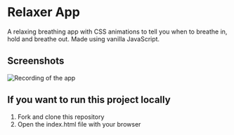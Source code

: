 # Relaxer App
A relaxing breathing app with CSS animations to tell you when to breathe in, hold and breathe out. Made using vanilla JavaScript.

## Screenshots
![Recording of the app](https://github.com/jatanassian/relaxer-app-js/blob/master/images/app-recording.gif?raw=true)

## If you want to run this project locally
1. Fork and clone this repository
2. Open the index.html file with your browser